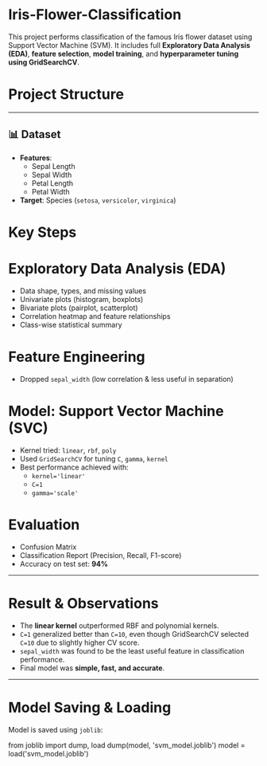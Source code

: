 # Iris-Flower-Classification

This project performs classification of the famous Iris flower dataset using Support Vector Machine (SVM). It includes full **Exploratory Data Analysis (EDA)**, **feature selection**, **model training**, and **hyperparameter tuning using GridSearchCV**.

# Project Structure


---

## 📊 Dataset


- **Features**:
  - Sepal Length
  - Sepal Width
  - Petal Length
  - Petal Width
- **Target**: Species (`setosa`, `versicolor`, `virginica`)

# Key Steps

# Exploratory Data Analysis (EDA)
- Data shape, types, and missing values
- Univariate plots (histogram, boxplots)
- Bivariate plots (pairplot, scatterplot)
- Correlation heatmap and feature relationships
- Class-wise statistical summary

# Feature Engineering
- Dropped `sepal_width` (low correlation & less useful in separation)

# Model: Support Vector Machine (SVC)
- Kernel tried: `linear`, `rbf`, `poly`
- Used `GridSearchCV` for tuning `C`, `gamma`, `kernel`
- Best performance achieved with:
  - `kernel='linear'`
  - `C=1`
  - `gamma='scale'`

# Evaluation
- Confusion Matrix
- Classification Report (Precision, Recall, F1-score)
- Accuracy on test set: **94%**

---

# Result & Observations

- The **linear kernel** outperformed RBF and polynomial kernels.
- `C=1` generalized better than `C=10`, even though GridSearchCV selected `C=10` due to slightly higher CV score.
- `sepal_width` was found to be the least useful feature in classification performance.
- Final model was **simple, fast, and accurate**.

---

# Model Saving & Loading

Model is saved using `joblib`:

from joblib import dump, load
dump(model, 'svm_model.joblib')
model = load('svm_model.joblib')
